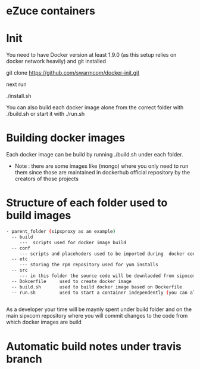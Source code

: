 eZuce containers
================


Init
====

You need to have Docker version at least 1.9.0 (as this setup relies on docker network heavily) and git installed


git clone https://github.com/swarmcom/docker-init.git


next run 

./install.sh


You can also build each docker image alone from the correct folder with ./build.sh or start it with ./run.sh


Building docker images
============

Each docker image can be build by running ./build.sh under each folder. 
- Note : there are some images like (mongo) where you only need to run them since those are maintained in dockerhub official repository by the creators of those projects

# Structure of each folder used to build images
```sh
- parent_folder (sipxproxy as an example)
  -- build
     ---  scripts used for docker image build
  -- conf 
     --- scripts and placehoders used to be imported during  docker container run
  -- etc
     --- storing the rpm repository used for yum installs
  -- src
     --- in this folder the source code will be downlaoded from sipxcom repository.At the time of this instruction we are using branch release-17.08
  -- Dokcerfile     used to create docker image   
  -- build.sh       used to build docker image based on Dockerfile
  -- run.sh         used to start a container independently (you can also use .install.sh from swarmcom/docker-init)
     
  ```
  
  As a developer your time will be maynly spent under build folder and on the main sipxcom repository where you will commit changes to the code from which docker images are build
  
  Automatic build notes under travis branch
  ====
  
